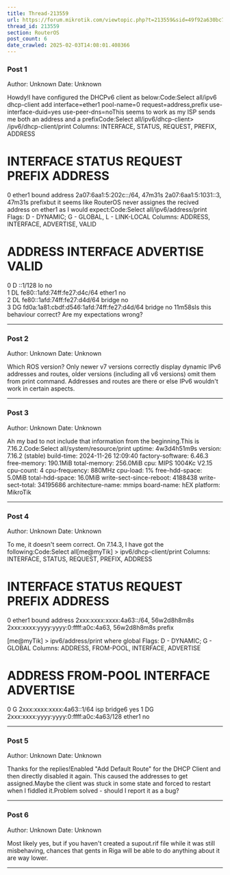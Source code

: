 ```yaml
---
title: Thread-213559
url: https://forum.mikrotik.com/viewtopic.php?t=213559&sid=49f92a630bc7970d8ca50523be880e8f
thread_id: 213559
section: RouterOS
post_count: 6
date_crawled: 2025-02-03T14:08:01.408366
---
```


### Post 1
Author: Unknown
Date: Unknown

Howdy!I have configured the DHCPv6 client as below:Code:Select all/ipv6 dhcp-client
add interface=ether1 pool-name=0 request=address,prefix use-interface-duid=yes use-peer-dns=noThis seems to work as my ISP sends me both an address and a prefixCode:Select all/ipv6/dhcp-client> /ipv6/dhcp-client/print 
Columns: INTERFACE, STATUS, REQUEST, PREFIX, ADDRESS
# INTERFACE  STATUS  REQUEST  PREFIX                         ADDRESS                    
0 ether1     bound   address  2a07:6aa1:5:202c::/64, 47m31s  2a07:6aa1:5:1031::3, 47m31s
                     prefixbut it seems like RouterOS never assignes the recived address on ether1 as I would expect:Code:Select all/ipv6/address/print 
Flags: D - DYNAMIC; G - GLOBAL, L - LINK-LOCAL
Columns: ADDRESS, INTERFACE, ADVERTISE, VALID
#    ADDRESS                                    INTERFACE  ADVERTISE  VALID 
0 D  ::1/128                                    lo         no               
1 DL fe80::1afd:74ff:fe27:d4c/64                ether1     no               
2 DL fe80::1afd:74ff:fe27:d4d/64                bridge     no               
3 DG fd0a:1a81:cbdf:d546:1afd:74ff:fe27:d4d/64  bridge     no         11m58sIs this behaviour correct? Are my expectations wrong?

---
### Post 2
Author: Unknown
Date: Unknown

Which ROS version? Only newer v7 versions correctly display dynamic IPv6 addresses and routes, older versions (including all v6 versions) omit them from print command. Addresses and routes are there or else IPv6 wouldn't work in certain aspects.

---
### Post 3
Author: Unknown
Date: Unknown

Ah my bad to not include that information from the beginning.This is 7.16.2.Code:Select all/system/resource/print 
                   uptime: 4w3d4h51m9s
                  version: 7.16.2 (stable)
               build-time: 2024-11-26 12:09:40
         factory-software: 6.46.3
              free-memory: 190.1MiB
             total-memory: 256.0MiB
                      cpu: MIPS 1004Kc V2.15
                cpu-count: 4
            cpu-frequency: 880MHz
                 cpu-load: 1%
           free-hdd-space: 5.0MiB
          total-hdd-space: 16.0MiB
  write-sect-since-reboot: 4188438
         write-sect-total: 34195686
        architecture-name: mmips
               board-name: hEX
                 platform: MikroTik

---
### Post 4
Author: Unknown
Date: Unknown

To me, it doesn't seem correct. On 7.14.3, I have got the following:Code:Select all[me@myTik] > ipv6/dhcp-client/print
Columns: INTERFACE, STATUS, REQUEST, PREFIX, ADDRESS
# INTERFACE  STATUS  REQUEST  PREFIX                                ADDRESS
0 ether1     bound   address  2xxx:xxxx:xxxx:4a63::/64, 56w2d8h8m8s  2xxx:xxxx:yyyy:yyyy:0:ffff:a0c:4a63, 56w2d8h8m8s
                     prefix

[me@myTik] > ipv6/address/print where global
Flags: D - DYNAMIC; G - GLOBAL
Columns: ADDRESS, FROM-POOL, INTERFACE, ADVERTISE
#    ADDRESS                                FROM-POOL  INTERFACE  ADVERTISE
0  G 2xxx:xxxx:xxxx:4a63::1/64               isp        bridge6    yes
1 DG 2xxx:xxxx:yyyy:yyyy:0:ffff:a0c:4a63/128             ether1     no

---
### Post 5
Author: Unknown
Date: Unknown

Thanks for the replies!Enabled "Add Default Route" for the DHCP Client and then directly disabled it again. This caused the addresses to get assigned.Maybe the client was stuck in some state and forced to restart when I fiddled it.Problem solved - should I report it as a bug?

---
### Post 6
Author: Unknown
Date: Unknown

Most likely yes, but if you haven't created a supout.rif file while it was still misbehaving, chances that gents in Riga will be able to do anything about it are way lower.

---
